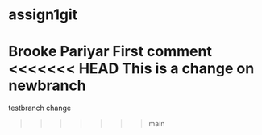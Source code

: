 # assign1git
Brooke Pariyar
First comment
<<<<<<< HEAD
This is a change on newbranch
=======
testbranch change
>>>>>>> main
